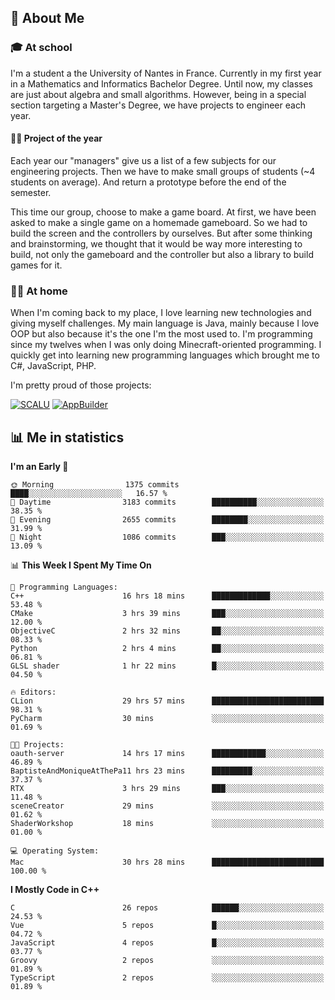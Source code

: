 ## 👀 About Me

### 🎓 At school

I'm a student a the University of Nantes in France. Currently in my first year in a Mathematics and Informatics Bachelor Degree. Until now, my classes are just about algebra and small algorithms. However, being in a special section targeting a Master's Degree, we have projects to engineer each year. 

#### 🔧🔬 Project of the year

Each year our "managers" give us a list of a few subjects for our engineering projects. Then we have to make small groups of students (~4 students on average). And return a prototype before the end of the semester.

This time our group, choose to make a game board. At first, we have been asked to make a single game on a homemade gameboard. So we had to build the screen and the controllers by ourselves. 
But after some thinking and brainstorming, we thought that it would be way more interesting to build, not only the gameboard and the controller but also a library to build games for it.

### 👨‍💻 At home

When I'm coming back to my place, I love learning new technologies and giving myself challenges. My main language is Java, mainly because I love OOP but also because it's the one I'm the most used to. I'm programming since my twelves when I was only doing Minecraft-oriented programming.  I quickly get into learning new programming languages which brought me to C#, JavaScript, PHP. 

I'm pretty proud of those projects:

[![SCALU](https://github-readme-stats.vercel.app/api/pin?username=renardfute&repo=SCALU)](https://github.com/renardfute/scalu)
[![AppBuilder](https://github-readme-stats.vercel.app/api/pin?username=pulsedev2&repo=AppBuilder)](https://github.com/pulsedev2/AppBuilder)

## 📊 Me in statistics
<!--START_SECTION:waka-->
**I'm an Early 🐤** 

```text
🌞 Morning                1375 commits        ████░░░░░░░░░░░░░░░░░░░░░   16.57 % 
🌆 Daytime                3183 commits        ██████████░░░░░░░░░░░░░░░   38.35 % 
🌃 Evening                2655 commits        ████████░░░░░░░░░░░░░░░░░   31.99 % 
🌙 Night                  1086 commits        ███░░░░░░░░░░░░░░░░░░░░░░   13.09 % 
```


📊 **This Week I Spent My Time On** 

```text
💬 Programming Languages: 
C++                      16 hrs 18 mins      █████████████░░░░░░░░░░░░   53.48 % 
CMake                    3 hrs 39 mins       ███░░░░░░░░░░░░░░░░░░░░░░   12.00 % 
ObjectiveC               2 hrs 32 mins       ██░░░░░░░░░░░░░░░░░░░░░░░   08.33 % 
Python                   2 hrs 4 mins        ██░░░░░░░░░░░░░░░░░░░░░░░   06.81 % 
GLSL shader              1 hr 22 mins        █░░░░░░░░░░░░░░░░░░░░░░░░   04.50 % 

🔥 Editors: 
CLion                    29 hrs 57 mins      █████████████████████████   98.31 % 
PyCharm                  30 mins             ░░░░░░░░░░░░░░░░░░░░░░░░░   01.69 % 

🐱‍💻 Projects: 
oauth-server             14 hrs 17 mins      ████████████░░░░░░░░░░░░░   46.89 % 
BaptisteAndMoniqueAtThePa11 hrs 23 mins      █████████░░░░░░░░░░░░░░░░   37.37 % 
RTX                      3 hrs 29 mins       ███░░░░░░░░░░░░░░░░░░░░░░   11.48 % 
sceneCreator             29 mins             ░░░░░░░░░░░░░░░░░░░░░░░░░   01.62 % 
ShaderWorkshop           18 mins             ░░░░░░░░░░░░░░░░░░░░░░░░░   01.00 % 

💻 Operating System: 
Mac                      30 hrs 28 mins      █████████████████████████   100.00 % 
```

**I Mostly Code in C++** 

```text
C                        26 repos            ██████░░░░░░░░░░░░░░░░░░░   24.53 % 
Vue                      5 repos             █░░░░░░░░░░░░░░░░░░░░░░░░   04.72 % 
JavaScript               4 repos             █░░░░░░░░░░░░░░░░░░░░░░░░   03.77 % 
Groovy                   2 repos             ░░░░░░░░░░░░░░░░░░░░░░░░░   01.89 % 
TypeScript               2 repos             ░░░░░░░░░░░░░░░░░░░░░░░░░   01.89 % 
```




<!--END_SECTION:waka-->
